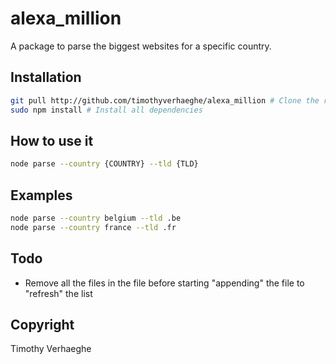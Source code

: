 # alexa_million
A package to parse the biggest websites for a specific country.

## Installation
```bash
git pull http://github.com/timothyverhaeghe/alexa_million # Clone the repo
sudo npm install # Install all dependencies
```

## How to use it
```bash
node parse --country {COUNTRY} --tld {TLD}
```

## Examples
```bash
node parse --country belgium --tld .be
node parse --country france --tld .fr
```

## Todo
- Remove all the files in the file before starting "appending" the file to "refresh" the list

## Copyright
Timothy Verhaeghe
